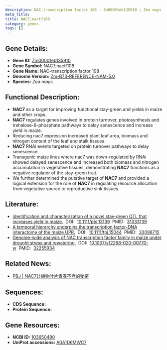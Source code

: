 ```yaml
---
description: NAC-transcription factor 108 ; Zm00001eb135910 ; Zea mays
meta_title:
title: NAC7;nactf108
category: genes
tags: []
---
```


## Gene Details:
- **Gene ID:**	[Zm00001eb135910](https://www.maizegdb.org/gene_center/gene/Zm00001eb135910)
- **Gene Symbol:** NAC7;nactf108
- **Gene Name:** NAC-transcription factor 108
- **Genome Version:** [Zm-B73-REFERENCE-NAM-5.0](https://www.maizegdb.org/genome/assembly/Zm-B73-REFERENCE-NAM-5.0)
- **Species:** *Zea mays*

## Functional Description:
   - **NAC7** as a target for improving functional stay-green and yields in maize and other crops.
   - **NAC7** regulates genes involved in protein turnover, photosynthesis and trehalose-6-phosphate pathways to delay senescence and increase yield in maize.
   - Reducing nac7 expression increased plant leaf area, biomass and nitrogen content of the leaf and stalk tissues.
   - **NAC7** RNAi events targeted on protein turnover pathways to delay senescence.
   - Transgenic maize lines where nac7 was down-regulated by RNAi showed delayed senescence and increased both biomass and nitrogen accumulation in vegetative tissues, demonstrating **NAC7** functions as a negative regulator of the stay-green trait.
   - We further determined the putative target of **NAC7** and provided a logical extension for the role of **NAC7** in regulating resource allocation from vegetative source to reproductive sink tissues.

## Literature:
   - [Identification and characterization of a novel stay-green QTL that increases yield in maize.]( https://onlinelibrary.wiley.com/doi/10.1111/pbi.13139)&nbsp;&nbsp;DOI:&nbsp;&nbsp;[10.1111/pbi.13139](https://onlinelibrary.wiley.com/doi/10.1111/pbi.13139)&nbsp;&nbsp;PMID:&nbsp;&nbsp;[31033139](https://pubmed.ncbi.nlm.nih.gov/31033139/)
   - [A temporal hierarchy underpins the transcription factor-DNA interactome of the maize UPR.]( https://onlinelibrary.wiley.com/doi/10.1111/tpj.15044)&nbsp;&nbsp;DOI:&nbsp;&nbsp;[10.1111/tpj.15044](https://onlinelibrary.wiley.com/doi/10.1111/tpj.15044)&nbsp;&nbsp;PMID:&nbsp;&nbsp;[33098715](https://pubmed.ncbi.nlm.nih.gov/33098715/)
   - [Genome-wide analysis of NAC transcription factor family in maize under drought stress and rewatering.]( https://link.springer.com/article/10.1007/s12298-020-00770-w)&nbsp;&nbsp;DOI:&nbsp;&nbsp;[10.1007/s12298-020-00770-w](https://link.springer.com/article/10.1007/s12298-020-00770-w)&nbsp;&nbsp;PMID:&nbsp;&nbsp;[32255934](https://pubmed.ncbi.nlm.nih.gov/32255934/)

## Related News:
   - [PBJ | NAC7让植物叶片青春不老的秘密](https://mp.weixin.qq.com/s?__biz=Mzg3MDEwNDEyMg==&mid=2247484360&idx=1&sn=41b53fc295314907f6a668b6930f7246&chksm=ce93ae9df9e4278bc0fc97fda59f635ef148ea7bc58f24998c86881b0374fd0599b5d5e11069&scene=27#wechat_redirect)

## Sequences:
- **CDS Sequence:**
- **Protein Sequence:**

## Gene Resources:
- **NCBI ID:** [103650490](https://www.ncbi.nlm.nih.gov/gene/?term=103650490)
- **UniProt accessions:** [A0A1D6MWC7](https://www.uniprot.org/uniprotkb/A0A1D6MWC7/entry)

